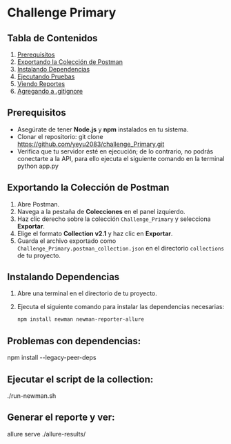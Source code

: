 # Challenge Primary

## Tabla de Contenidos
1. [Prerequisitos](#prerequisitos)
2. [Exportando la Colección de Postman](#exportando-la-colección-de-postman)
3. [Instalando Dependencias](#instalando-dependencias)
4. [Ejecutando Pruebas](#ejecutando-pruebas)
5. [Viendo Reportes](#viendo-reportes)
6. [Agregando a .gitignore](#agregando-a-gitignore)

## Prerequisitos
- Asegúrate de tener **Node.js** y **npm** instalados en tu sistema.
- Clonar el repositorio: git clone https://github.com/yeyu2083/challenge_Primary.git
- Verifica que tu servidor esté en ejecución; de lo contrario, no podrás conectarte a la API, para ello ejecuta el siguiente comando en la terminal python app.py

## Exportando la Colección de Postman
1. Abre Postman.
2. Navega a la pestaña de **Colecciones** en el panel izquierdo.
3. Haz clic derecho sobre la colección `Challenge_Primary` y selecciona **Exportar**.
4. Elige el formato **Collection v2.1** y haz clic en **Exportar**.
5. Guarda el archivo exportado como `Challenge_Primary.postman_collection.json` en el directorio `collections` de tu proyecto.

## Instalando Dependencias
1. Abre una terminal en el directorio de tu proyecto.
2. Ejecuta el siguiente comando para instalar las dependencias necesarias:

   ```bash
   npm install newman newman-reporter-allure

## Problemas con dependencias:
npm install --legacy-peer-deps

## Ejecutar el script de la collection:
./run-newman.sh

## Generar el reporte y ver:
allure serve ./allure-results/
